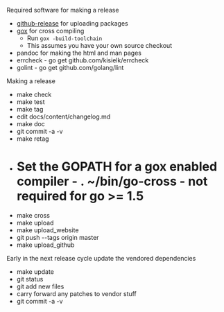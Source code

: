 Required software for making a release
  * [github-release](https://github.com/aktau/github-release) for uploading packages
  * [gox](https://github.com/mitchellh/gox) for cross compiling
    * Run `gox -build-toolchain`
    * This assumes you have your own source checkout
  * pandoc for making the html and man pages
  * errcheck - go get github.com/kisielk/errcheck
  * golint - go get github.com/golang/lint

Making a release
  * make check
  * make test
  * make tag
  * edit docs/content/changelog.md
  * make doc
  * git commit -a -v
  * make retag
  * # Set the GOPATH for a gox enabled compiler - . ~/bin/go-cross - not required for go >= 1.5
  * make cross
  * make upload
  * make upload_website
  * git push --tags origin master
  * make upload_github

Early in the next release cycle update the vendored dependencies
  * make update
  * git status
  * git add new files
  * carry forward any patches to vendor stuff
  * git commit -a -v
